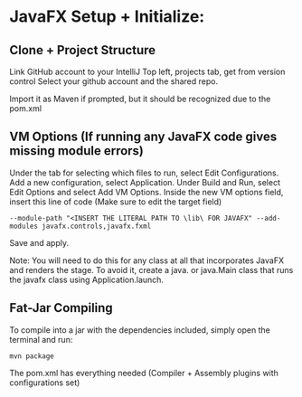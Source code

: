 # JavaFX Setup + Initialize:

## Clone + Project Structure
Link GitHub account to your IntelliJ
Top left, projects tab, get from version control
Select your github account and the shared repo.

Import it as Maven if prompted, but it should be recognized due to the pom.xml

## VM Options (If running any JavaFX code gives missing module errors)
Under the tab for selecting which files to run, select Edit Configurations.
Add a new configuration, select Application.
Under Build and Run, select Edit Options and select Add VM Options.
Inside the new VM options field, insert this line of code (Make sure to edit the target field)

```
--module-path "<INSERT THE LITERAL PATH TO \lib\ FOR JAVAFX" --add-modules javafx.controls,javafx.fxml
```

Save and apply.

Note: You will need to do this for any class at all that incorporates JavaFX and renders the stage.
To avoid it, create a java. or java.Main class that runs the javafx class using Application.launch.

## Fat-Jar Compiling
To compile into a jar with the dependencies included, simply open the terminal and run:
```
mvn package
```
The pom.xml has everything needed (Compiler + Assembly plugins with configurations set)